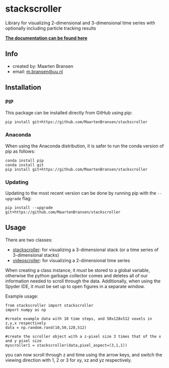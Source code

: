 # stackscroller
Library for visualizing 2-dimensional and 3-dimensional time series with optionally including particle tracking results

**[The documentation can be found here](https://maartenbransen.github.io/stackscroller/index.html)**

## Info
- created by:     Maarten Bransen
- email:          m.bransen@uu.nl

## Installation
### PIP
This package can be installed directly from GitHub using pip:
```
pip install git+https://github.com/MaartenBransen/stackscroller
```
### Anaconda
When using the Anaconda distribution, it is safer to run the conda version of pip as follows:
```
conda install pip
conda install git
pip install git+https://github.com/MaartenBransen/stackscroller
```
### Updating
Updating to the most recent version can be done by running pip with the `--upgrade`  flag:
```
pip install --upgrade git+https://github.com/MaartenBransen/stackscroller
```

## Usage
There are two classes:
- [stackscroller](https://maartenbransen.github.io/stackscroller/index.html#stackscroller.stackscroller): for visualizing a 3-dimensional stack (or a time series of 3-dimensional stacks)
- [videoscroller](https://maartenbransen.github.io/stackscroller/index.html#stackscroller.videoscroller): for visualizing a 2-dimensional time series

When creating a class instance, it *must* be stored to a global variable, otherwise the python garbage collector comes and deletes all of our information needed to scroll through the data. Additionally, when using the Spyder IDE, it must be set up to open figures in a separate window. 

Example usage:
```
from stackscroller import stackscroller
import numpy as np

#create example data with 10 time steps, and 50x128x512 voxels in z,y,x respectively
data = np.random.rand(10,50,128,512)

#create the scroller object with a z-pixel size 3 times that of the x and y pixel size
myscroller1 = stackscroller(data,pixel_aspect=(3,1,1))
```

you can now scroll through z and time using the arrow keys, and switch the viewing direction with 1, 2 or 3 for xy, xz and yz respectively.
